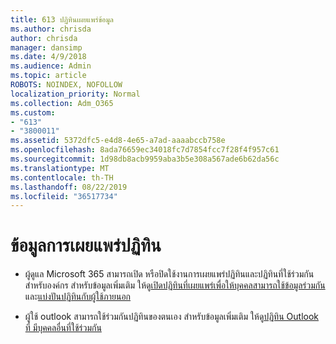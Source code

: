 ```yaml
---
title: 613 ปฏิทินเผยแพร่ข้อมูล
ms.author: chrisda
author: chrisda
manager: dansimp
ms.date: 4/9/2018
ms.audience: Admin
ms.topic: article
ROBOTS: NOINDEX, NOFOLLOW
localization_priority: Normal
ms.collection: Adm_O365
ms.custom:
- "613"
- "3800011"
ms.assetid: 5372dfc5-e4d8-4e65-a7ad-aaaabccb758e
ms.openlocfilehash: 8ada76659ec34018fc7d7854fcc7f28f4f957c61
ms.sourcegitcommit: 1d98db8acb9959aba3b5e308a567ade6b62da56c
ms.translationtype: MT
ms.contentlocale: th-TH
ms.lasthandoff: 08/22/2019
ms.locfileid: "36517734"
---
```

# <a name="calendar-publishing-information"></a>ข้อมูลการเผยแพร่ปฏิทิน

- ผู้ดูแล Microsoft 365 สามารถเปิด หรือปิดใช้งานการเผยแพร่ปฏิทินและปฏิทินที่ใช้ร่วมกันสำหรับองค์กร สำหรับข้อมูลเพิ่มเติม ให้ดู[เปิดปฏิทินที่เผยแพร่เพื่อให้บุคคลสามารถใช้ข้อมูลร่วมกัน](https://support.office.com/article/EB432E21-AAF0-466B-BF85-CEFEC0C7C4FC)และ[แบ่งปันปฏิทินกับผู้ใช้ภายนอก](https://support.office.com/article/FB00DD4E-2D5F-4E8D-8FF4-94B2CF002BDD)

- ผู้ใช้ outlook สามารถใช้ร่วมกันปฏิทินของตนเอง สำหรับข้อมูลเพิ่มเติม ให้ดู[ปฏิทิน Outlook ที่ มีบุคคลอื่นที่ใช้ร่วมกัน](https://support.office.com/article/353ed2c1-3ec5-449d-8c73-6931a0adab88)
